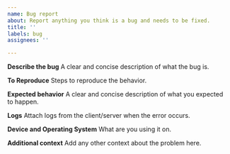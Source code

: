 ```yaml
---
name: Bug report
about: Report anything you think is a bug and needs to be fixed.
title: ''
labels: bug
assignees: ''

---
```


**Describe the bug**
A clear and concise description of what the bug is.

**To Reproduce**
Steps to reproduce the behavior.

**Expected behavior**
A clear and concise description of what you expected to happen.

**Logs**
Attach logs from the client/server when the error occurs.

**Device and Operating System**
What are you using it on.

**Additional context**
Add any other context about the problem here.
